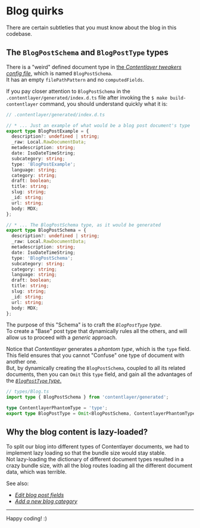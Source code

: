 # Blog quirks

There are certain subtleties that you must know about the blog in this codebase.

## The `BlogPostSchema` and `BlogPostType` types

There is a "weird" defined document type in [the _Contentlayer tweakers config file_](/interop/config/contentlayer/contentlayerConfigTweakers.ts),
which is named `BlogPostSchema`.  
It has an empty `filePathPattern` and no `computedFields`.

If you pay closer attention to `BlogPostSchema` in the `.contentlayer/generated/index.d.ts` file after invoking the `$ make build-contentlayer`
command, you should understand quickly what it is:

```ts
// .contentlayer/generated/index.d.ts

// * ... Just an example of what would be a blog post document's type
export type BlogPostExample = {
  description?: undefined | string;
  _raw: Local.RawDocumentData;
  metadescription: string;
  date: IsoDateTimeString;
  subcategory: string;
  type: 'BlogPostExample';
  language: string;
  category: string;
  draft: boolean;
  title: string;
  slug: string;
  _id: string;
  url: string;
  body: MDX;
};

// * ... The BlogPostSchema type, as it would be generated
export type BlogPostSchema = {
  description?: undefined | string;
  _raw: Local.RawDocumentData;
  metadescription: string;
  date: IsoDateTimeString;
  type: 'BlogPostSchema';
  subcategory: string;
  category: string;
  language: string;
  draft: boolean;
  title: string;
  slug: string;
  _id: string;
  url: string;
  body: MDX;
};
```

The purpose of this "Schema" is to craft the _`BlogPostType` type_.  
To create a "Base" post type that dynamically rules all the others, and will allow us to proceed with a _generic_ approach.

Notice that _Contentlayer_ generates a _phantom type_, which is the `type` field.  
This field ensures that you cannot "Confuse" one type of document with another one.  
But, by dynamically creating the `BlogPostSchema`, coupled to all its related documents, then you can `Omit` this `type` field, and gain all the
advantages of the [_`BlogPostType` type_.](/src/types/Blog.ts)

```ts
// types/Blog.ts
import type { BlogPostSchema } from 'contentlayer/generated';

type ContentlayerPhantomType = 'type';
export type BlogPostType = Omit<BlogPostSchema, ContentlayerPhantomType>;
```

## Why the blog content is lazy-loaded?

To split our blog into different types of Contentlayer documents, we had to implement lazy loading so that the bundle size would stay stable.  
Not lazy-loading the dictionary of different document types resulted in a crazy bundle size, with all the blog routes loading all the different
document data, which was terrible.

See also:

- [_Edit blog post fields_](./02.edit-blog-posts-fields.md)
- [_Add a new blog category_](./01.add-new-blog-category.md)

---

Happy coding! :)
